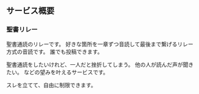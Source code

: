 ## サービス概要
### 聖書リレー
聖書通読のリレーです。
好きな箇所を一章ずつ音読して最後まで繋げるリレー方式の音読です。
誰でも投稿できます。

聖書通読をしたいけれど、一人だと挫折してしまう。
他の人が読んだ声が聞きたい。
などの望みを叶えるサービスです。

スレを立てて、自由に制限できます。